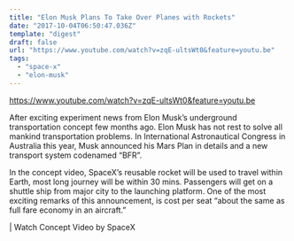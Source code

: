```yaml
---
title: "Elon Musk Plans To Take Over Planes with Rockets"
date: "2017-10-04T06:50:47.036Z"
template: "digest"
draft: false
url: "https://www.youtube.com/watch?v=zqE-ultsWt0&feature=youtu.be"
tags:
  - "space-x"
  - "elon-musk"
---
```


https://www.youtube.com/watch?v=zqE-ultsWt0&feature=youtu.be

After exciting experiment news from Elon Musk’s underground transportation concept few months ago. Elon Musk has not rest to solve all mankind transportation problems. In International Astronautical Congress in Australia this year, Musk announced his Mars Plan in details and a new transport system codenamed “BFR”.

In the concept video, SpaceX’s reusable rocket will be used to travel within Earth, most long journey will be within 30 mins. Passengers will get on a shuttle ship from major city to the launching platform. One of the most exciting remarks of this announcement, is cost per seat “about the same as full fare economy in an aircraft.”

| Watch Concept Video by SpaceX
